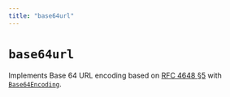 ```yaml
---
title: "base64url"
---
```


# `base64url`

Implements Base 64 URL encoding based on [RFC 4648 §5](https://datatracker.ietf.org/doc/html/rfc4648#section-5) with [`Base64Encoding`](/encoding/Base64Encoding).
